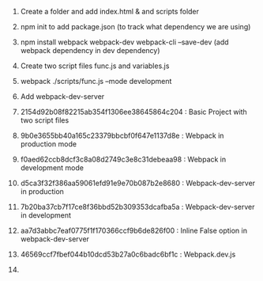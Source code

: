 1. Create a folder and add index.html & and scripts folder
2. npm init to add package.json (to track what dependency we are using)
3. npm install webpack webpack-dev webpack-cli –save-dev (add webpack dependency in dev dependency)
4. Create two script files func.js and variables.js
5. webpack ./scripts/func.js –mode development
6. Add webpack-dev-server



1. 2154d92b08f82215ab354f1306ee38645864c204 : Basic Project with two script files
2. 9b0e3655bb40a165c23379bbcbf0f647e1137d8e : Webpack in production mode
3. f0aed62ccb8dcf3c8a08d2749c3e8c31debeaa98 : Webpack in development mode
4. d5ca3f32f386aa59061efd91e9e70b087b2e8680 : Webpack-dev-server in production
5. 7b20ba37cb7f17ce8f36bbd52b309353dcafba5a : Webpack-dev-server in development
6. aa7d3abbc7eaf0775f1f170366ccf9b6de826f00 : Inline False option in webpack-dev-server
7. 46569ccf7fbef044b10dcd53b27a0c6badc6bf1c : Webpack.dev.js
8. 
